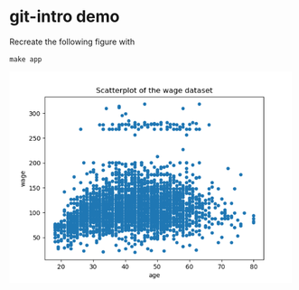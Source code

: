 
# git-intro demo

Recreate the following figure with
```
make app
```

<img src="figs/fig.png" width="500">

